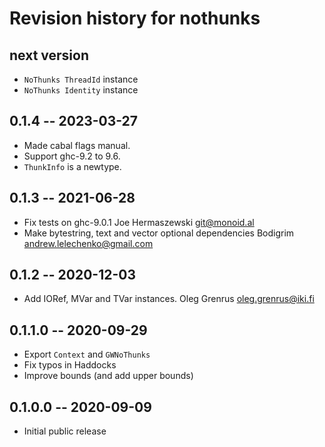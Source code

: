 # Revision history for nothunks

## next version

* `NoThunks ThreadId` instance
* `NoThunks Identity` instance

## 0.1.4 -- 2023-03-27

* Made cabal flags manual.
* Support ghc-9.2 to 9.6.
* `ThunkInfo` is a newtype.

## 0.1.3 -- 2021-06-28

* Fix tests on ghc-9.0.1
  Joe Hermaszewski <git@monoid.al>
* Make bytestring, text and vector optional dependencies
  Bodigrim <andrew.lelechenko@gmail.com>

## 0.1.2 -- 2020-12-03

* Add IORef, MVar and TVar instances.
  Oleg Grenrus <oleg.grenrus@iki.fi>

## 0.1.1.0 -- 2020-09-29

* Export `Context` and `GWNoThunks`
* Fix typos in Haddocks
* Improve bounds (and add upper bounds)

## 0.1.0.0 -- 2020-09-09

* Initial public release
